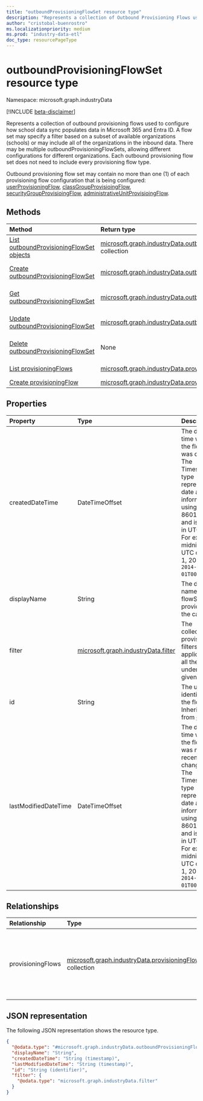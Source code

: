 ```yaml
---
title: "outboundProvisioningFlowSet resource type"
description: "Represents a collection of Outbound Provisioning Flows used to configure how School Data Sync populates data in Microsoft 365 and Entra ID."
author: "cristobal-buenrostro"
ms.localizationpriority: medium
ms.prod: "industry-data-etl"
doc_type: resourcePageType
---
```


# outboundProvisioningFlowSet resource type

Namespace: microsoft.graph.industryData

[!INCLUDE [beta-disclaimer](../../includes/beta-disclaimer.md)]

Represents a collection of outbound provisioning flows used to configure how school data sync populates data in Microsoft 365 and Entra ID. A flow set may specify a filter based on a subset of available organizations (schools) or may include all of the organizations in the inbound data. There may be multiple outboundProvisioningFlowSets, allowing different configurations for different organizations. Each outbound provisioning flow set does not need to include every provisioning flow type.

Outbound provisioning flow set may contain no more than one (1) of each provisioning flow configuration that is being configured: [userProvisioningFlow](../resources/industrydata-userprovisioningflow.md), [classGroupProvisioingFlow](../resources/industrydata-classgroupprovisioningflow.md), [securityGroupProvisioingFlow](../resources/industrydata-securityprovisioningflow.md), [administrativeUnitProvisioingFlow](../resources/industrydata-administrativeunitprovisioningflow.md).

## Methods

| Method                                                                                                                | Return type                                                                                                                     | Description                                                                                                                                                             |
| :-------------------------------------------------------------------------------------------------------------------- | :------------------------------------------------------------------------------------------------------------------------------ | :---------------------------------------------------------------------------------------------------------------------------------------------------------------------- |
| [List outboundProvisioningFlowSet objects](../api/industrydata-industrydataroot-list-outboundprovisioningflowsets.md) | [microsoft.graph.industryData.outboundProvisioningFlowSet](../resources/industrydata-outboundprovisioningflowset.md) collection | Get a list of the [microsoft.graph.industryData.outboundProvisioningFlowSet](../resources/industrydata-outboundprovisioningflowset.md) objects and their properties.    |
| [Create outboundProvisioningFlowSet](../api/industrydata-industrydataroot-post-outboundprovisioningflowsets.md)       | [microsoft.graph.industryData.outboundProvisioningFlowSet](../resources/industrydata-outboundprovisioningflowset.md)            | Create a new [microsoft.graph.industryData.outboundProvisioningFlowSet](../resources/industrydata-outboundprovisioningflowset.md) object.                               |
| [Get outboundProvisioningFlowSet](../api/industrydata-outboundprovisioningflowset-get.md)                             | [microsoft.graph.industryData.outboundProvisioningFlowSet](../resources/industrydata-outboundprovisioningflowset.md)            | Read the properties and relationships of a [microsoft.graph.industryData.outboundProvisioningFlowSet](../resources/industrydata-outboundprovisioningflowset.md) object. |
| [Update outboundProvisioningFlowSet](../api/industrydata-outboundprovisioningflowset-update.md)                       | [microsoft.graph.industryData.outboundProvisioningFlowSet](../resources/industrydata-outboundprovisioningflowset.md)            | Update the properties of a [microsoft.graph.industryData.outboundProvisioningFlowSet](../resources/industrydata-outboundprovisioningflowset.md) object.                 |
| [Delete outboundProvisioningFlowSet](../api/industrydata-industrydataroot-delete-outboundprovisioningflowsets.md)     | None                                                                                                                            | Delete a [microsoft.graph.industryData.outboundProvisioningFlowSet](../resources/industrydata-outboundprovisioningflowset.md) object.                                   |
| [List provisioningFlows](../api/industrydata-outboundprovisioningflowset-list-provisioningflows.md)                   | [microsoft.graph.industryData.provisioningFlow](../resources/industrydata-provisioningflow.md) collection                       | Get the provisioningFlow resources from the provisioningFlows navigation property.                                                                                      |
| [Create provisioningFlow](../api/industrydata-outboundprovisioningflowset-post-provisioningflows.md)                  | [microsoft.graph.industryData.provisioningFlow](../resources/industrydata-provisioningflow.md)                                  | Create a new provisioningFlow object.                                                                                                                                   |

## Properties

| Property             | Type                                                                       | Description                                                                                                                                                                                                                                |
| :------------------- | :------------------------------------------------------------------------- | :----------------------------------------------------------------------------------------------------------------------------------------------------------------------------------------------------------------------------------------- |
| createdDateTime      | DateTimeOffset                                                             | The date and time when the flowSet was created. The Timestamp type represents date and time information using ISO 8601 format and is always in UTC time. For example, midnight UTC on Jan 1, 2014 is `2014-01-01T00:00:00Z`.               |
| displayName          | String                                                                     | The display name of the flowSet provided by the caller                                                                                                                                                                                     |
| filter               | [microsoft.graph.industryData.filter](../resources/industrydata-filter.md) | The collection of provisioning filters applicable to all the flows under the given flowSet                                                                                                                                                 |
| id                   | String                                                                     | The unique identifier for the flowSet. Inherited from [entity](../resources/entity.md).                                                                                                                                                    |
| lastModifiedDateTime | DateTimeOffset                                                             | The date and time when the flowSet was most recently changed. The Timestamp type represents date and time information using ISO 8601 format and is always in UTC time. For example, midnight UTC on Jan 1, 2014 is `2014-01-01T00:00:00Z`. |

## Relationships

| Relationship      | Type                                                                                                      | Description                                                                       |
| :---------------- | :-------------------------------------------------------------------------------------------------------- | :-------------------------------------------------------------------------------- |
| provisioningFlows | [microsoft.graph.industryData.provisioningFlow](../resources/industrydata-provisioningflow.md) collection | A flow that provisions relevant records of a given entity type in the M365 tenant |

## JSON representation

The following JSON representation shows the resource type.

<!-- {
  "blockType": "resource",
  "keyProperty": "id",
  "@odata.type": "microsoft.graph.industryData.outboundProvisioningFlowSet",
  "openType": false
}
-->

```json
{
  "@odata.type": "#microsoft.graph.industryData.outboundProvisioningFlowSet",
  "displayName": "String",
  "createdDateTime": "String (timestamp)",
  "lastModifiedDateTime": "String (timestamp)",
  "id": "String (identifier)",
  "filter": {
    "@odata.type": "microsoft.graph.industryData.filter"
  }
}
```
